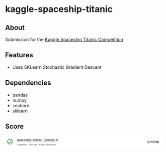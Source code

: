 # kaggle-spaceship-titanic
## About
Submission for the [Kaggle Spaceship Titanic Competition](https://www.kaggle.com/competitions/spaceship-titanic/)

## Features
* Uses SKLearn Stochastic Gradient Descent

## Dependencies
* pandas
* numpy
* seaborn
* sklearn

## Score
![score_image](./images/score.png)

